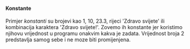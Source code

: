 
<a name="Konstante"/>

#### Konstante

Primjer _konstanti_ su brojevi kao 1, 10, 23.3, rijeci 'Zdravo svijete' ili kombinacija
karaktera 'Zdravo svijete!'. 
Zovemo ih konstante jer koristimo njihovu vrijednost u programu onakvim kakva je zadata.
Vrijednost broja 2 predstavlja samog sebe i ne moze biti promijenjena. 
 